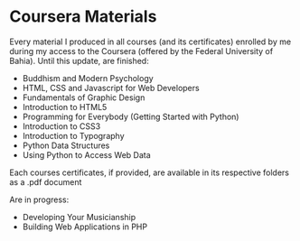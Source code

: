 # Coursera Materials

Every material I produced in all courses (and its certificates) enrolled by me during my access to the Coursera (offered by the Federal University of Bahia). Until this update, are finished:

- Buddhism and Modern Psychology
- HTML, CSS and Javascript for Web Developers
- Fundamentals of Graphic Design
- Introduction to HTML5
- Programming for Everybody (Getting Started with Python)
- Introduction to CSS3
- Introduction to Typography
- Python Data Structures
- Using Python to Access Web Data

Each courses certificates, if provided, are available in its respective folders as a .pdf document

Are in progress:

- Developing Your Musicianship
- Building Web Applications in PHP
